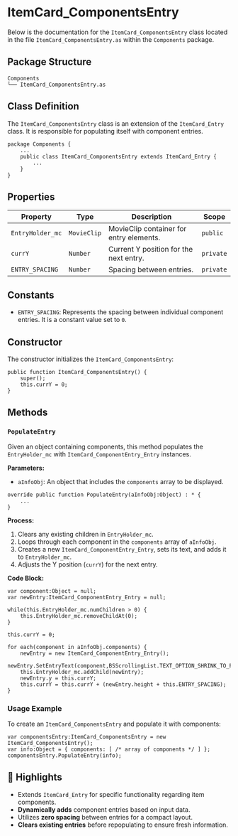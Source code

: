 ---
---
# ItemCard_ComponentsEntry
Below is the documentation for the `ItemCard_ComponentsEntry` class located in the file `ItemCard_ComponentsEntry.as` within the `Components` package.

## Package Structure

```plaintext
Components
└── ItemCard_ComponentsEntry.as
```

## Class Definition

The `ItemCard_ComponentsEntry` class is an extension of the `ItemCard_Entry` class. It is responsible for populating itself with component entries.

```as3
package Components {
    ...
    public class ItemCard_ComponentsEntry extends ItemCard_Entry {
        ...
    }
}
```

## Properties

| **Property**      | **Type**     | **Description**                          | **Scope** |
|-------------------|--------------|------------------------------------------|-----------|
| `EntryHolder_mc`  | `MovieClip`  | MovieClip container for entry elements. | `public`  |
| `currY`           | `Number`     | Current Y position for the next entry.   | `private` |
| `ENTRY_SPACING`   | `Number`     | Spacing between entries.                 | `private` |

## Constants

- `ENTRY_SPACING`: Represents the spacing between individual component entries. It is a constant value set to `0`.

## Constructor

The constructor initializes the `ItemCard_ComponentsEntry`:

```as3
public function ItemCard_ComponentsEntry() {
    super();
    this.currY = 0;
}
```

## Methods

### `PopulateEntry`

Given an object containing components, this method populates the `EntryHolder_mc` with `ItemCard_ComponentEntry_Entry` instances.

**Parameters:**
- `aInfoObj`: An object that includes the `components` array to be displayed.

```as3
override public function PopulateEntry(aInfoObj:Object) : * {
    ...
}
```

**Process:**
1. Clears any existing children in `EntryHolder_mc`.
2. Loops through each component in the `components` array of `aInfoObj`.
3. Creates a new `ItemCard_ComponentEntry_Entry`, sets its text, and adds it to `EntryHolder_mc`.
4. Adjusts the Y position (`currY`) for the next entry.

**Code Block:**

```as3
var component:Object = null;
var newEntry:ItemCard_ComponentEntry_Entry = null;

while(this.EntryHolder_mc.numChildren > 0) {
    this.EntryHolder_mc.removeChildAt(0);
}

this.currY = 0;

for each(component in aInfoObj.components) {
    newEntry = new ItemCard_ComponentEntry_Entry();
    newEntry.SetEntryText(component,BSScrollingList.TEXT_OPTION_SHRINK_TO_FIT);
    this.EntryHolder_mc.addChild(newEntry);
    newEntry.y = this.currY;
    this.currY = this.currY + (newEntry.height + this.ENTRY_SPACING);
}
```

### Usage Example

To create an `ItemCard_ComponentsEntry` and populate it with components:

```as3
var componentsEntry:ItemCard_ComponentsEntry = new ItemCard_ComponentsEntry();
var info:Object = { components: [ /* array of components */ ] };
componentsEntry.PopulateEntry(info);
```

## 🌟 Highlights

- Extends `ItemCard_Entry` for specific functionality regarding item components.
- **Dynamically adds** component entries based on input data.
- Utilizes **zero spacing** between entries for a compact layout.
- **Clears existing entries** before repopulating to ensure fresh information.
